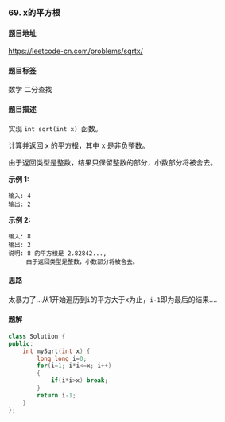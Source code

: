 ### 69. x的平方根

#### 题目地址

https://leetcode-cn.com/problems/sqrtx/

#### 题目标签

数学	二分查找

#### 题目描述

实现 `int sqrt(int x) `函数。

计算并返回 x 的平方根，其中 x 是非负整数。

由于返回类型是整数，结果只保留整数的部分，小数部分将被舍去。

**示例 1:**

```
输入: 4
输出: 2
```

**示例 2:**

```
输入: 8
输出: 2
说明: 8 的平方根是 2.82842..., 
     由于返回类型是整数，小数部分将被舍去。
```

#### 思路

太暴力了...从1开始遍历到`i`的平方大于x为止，`i-1`即为最后的结果....

#### 题解

```c++
class Solution {
public:
    int mySqrt(int x) {
        long long i=0;
        for(i=1; i*i<=x; i++)
        {
            if(i*i>x) break;
        }
        return i-1;
    }
};
```


